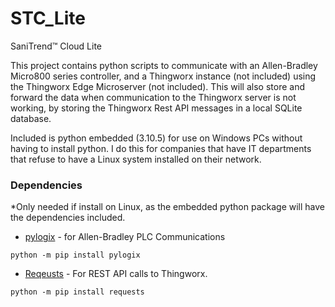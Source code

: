 # STC_Lite
SaniTrend™ Cloud Lite

This project contains python scripts to communicate with an Allen-Bradley Micro800 series controller, and a Thingworx instance (not included)
using the Thingworx Edge Microserver (not included). This will also store and forward the data when communication to the Thingworx server 
is not working, by storing the Thingworx Rest API messages in a local SQLite database.

Included is python embedded (3.10.5) for use on Windows PCs without having to install python. I do this for companies that have IT departments that 
refuse to have a Linux system installed on their network.

### Dependencies
*Only needed if install on Linux, as the embedded python package will have the dependencies included.

- [pylogix](https://github.com/dmroeder/pylogix) - for Allen-Bradley PLC Communications

```console
python -m pip install pylogix
```

- [Reqeusts](https://github.com/psf/requests) - For REST API calls to Thingworx.

```console
python -m pip install requests
```
